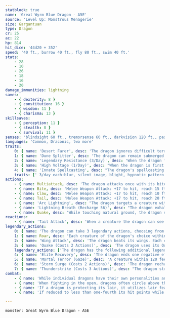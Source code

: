```yaml
---
statblock: true
name: 'Great Wyrm Blue Dragon - A5E'
source: 'Level Up: Monstrous Menagerie'
size: Gargantuan
type: Dragon
cr: 25
ac: 22
hp: 814
hit_dice: '44d20 + 352'
speed: '40 ft., burrow 40 ft., fly 80 ft., swim 40 ft.'
stats:
    - 28
    - 10
    - 26
    - 18
    - 16
    - 20
damage_immunities: lightning
saves:
    - { dexterity: 8 }
    - { constitution: 16 }
    - { wisdom: 11 }
    - { charisma: 13 }
skillsaves:
    - { perception: 11 }
    - { stealth: 8 }
    - { survival: 11 }
senses: 'blindsight 60 ft., tremorsense 60 ft., darkvision 120 ft., passive Perception 24'
languages: 'Common, Draconic, two more'
traits:
    0: { name: 'Desert Farer', desc: 'The dragon ignores difficult terrain or obscurement caused by sand or gravel, even while flying. Additionally, it ignores the effects of extreme heat.' }
    1: { name: 'Dune Splitter', desc: 'The dragon can remain submerged in sand and gravel for up to 4 hours. It has advantage on Stealth checks made to hide in this way, and Large or smaller creatures within 20 feet of its hiding place when it emerges must succeed on a DC 24 Dexterity saving throw or be blinded until the end of its next turn.' }
    2: { name: 'Legendary Resistance (3/Day)', desc: 'When the dragon fails a saving throw, it can choose to succeed instead. When it does, it sheds some of its scales, which turn to sand. If it has no more uses of this ability, its Armor Class is reduced to 20 until it finishes a long rest.' }
    3: { name: 'High Voltage (1/Day)', desc: "When the dragon is first bloodied, it immediately recharges its breath weapon, if it's not already available. After doing so, the air around it becomes electrically charged. A creature that starts its turn within 15 feet of the dragon or moves within 15 feet of it for the first time on a turn makes a DC 24 Dexterity saving throw. On a failure, it takes 11 (2d10) lightning damage and can't take reactions until the start of its next turn. Creatures in metal armor or wielding metal weapons have disadvantage on this saving throw." }
    4: { name: 'Innate Spellcasting', desc: "The dragon's spellcasting ability is Charisma (save DC 21). It can innately cast the following spells, requiring no material components." }
    traits: [' 3/day each:blur, silent image, blight, hypnotic pattern', ' 1/day each:control water, mirage arcane,antipathy/sympathy']
actions:
    - { name: Multiattack, desc: 'The dragon attacks once with its bite and twice with its claws. In place of its bite attack, it can use Arc Lightning.' }
    - { name: Bite, desc: 'Melee Weapon Attack: +17 to hit, reach 15 ft., one target. Hit: 31 (4d10 + 9) piercing damage plus 9 (2d8) lightning damage.' }
    - { name: Claw, desc: 'Melee Weapon Attack: +17 to hit, reach 10 ft., one target. Hit: 22 (3d8 + 9) slashing damage.' }
    - { name: Tail, desc: 'Melee Weapon Attack: +17 to hit, reach 20 ft., one target. Hit: 22 (3d8 + 9) bludgeoning damage, and the dragon pushes the target 10 feet away.' }
    - { name: 'Arc Lightning', desc: "The dragon targets a creature within 60 feet, forcing it to make a DC 24 Dexterity saving throw. The creature takes 22 (4d10) lightning damage on a failure or half damage on a success. Also on a failure, the lightning jumps. Choose a creature within 30 feet of the target that hasn't been hit by this ability on this turn, and repeat the effect against it, possibly causing the lightning to jump again." }
    - { name: 'Lightning Breath (Recharge 56)', desc: "The dragon exhales a 120-foot-long, 10-foot-wide line of lightning. Each creature in that area makes a DC 24 Dexterity saving throw, taking 94 (17d10) lightning damage on a failed save or half damage on a success. A creature that fails the save can't take reactions until the end of its next turn." }
    - { name: Quake, desc: 'While touching natural ground, the dragon sends pulses of thunder rippling through it. Creatures within 30 feet make a DC 24 Strength saving throw, taking 22 (4d10) bludgeoning damage and falling prone on a failure. If a Large or smaller creature that fails the save is standing on sand, it also sinks partially, becoming restrained as well. A creature restrained in this way can spend half its movement to escape.' }
reactions:
    - { name: 'Tail Attack', desc: 'When a creature the dragon can see within 10 feet hits the dragon with a melee attack, the dragon makes a tail attack against it.' }
legendary_actions:
    0: { name: 'The dragon can take 3 legendary actions, choosing from the options below', desc: "Only one legendary action can be used at a time and only at the end of another creature's turn. It regains spent legendary actions at the start of its turn." }
    1: { name: Roar, desc: "Each creature of the dragon's choice within 120 feet that can hear it makes a DC 21 Charisma saving throw. On a failure, it is frightened for 1 minute. A creature repeats the saving throw at the end of its turns, ending the effect on itself on a success. When it succeeds on a saving throw or the effect ends for it, it is immune to Roar for 24 hours." }
    2: { name: 'Wing Attack', desc: 'The dragon beats its wings. Each creature within 15 feet makes a DC 24 Dexterity saving throw. On a failure, it is pushed 10 feet away and knocked prone. The dragon can then fly up to half its fly speed.' }
    3: { name: 'Quake (Costs 2 Actions)', desc: 'The dragon uses its Quake action.' }
    legendary_actions: ['The dragon has the following additional legendary actions, which it can use only while bloodied:']
    4: { name: 'Elite Recovery', desc: 'The dragon ends one negative effect currently affecting it. It can do so as long as it has at least 1 hit point, even while unconscious or incapacitated.' }
    5: { name: 'Mortal Terror (Gaze)', desc: 'A creature within 120 feet makes a saving throw against Roar, even if it has already successfully saved within the past 24 hours.' }
    6: { name: 'Storm Surge (Costs 2 Actions)', desc: 'The dragon recharges its breath weapon.' }
    7: { name: 'Thunderstrike (Costs 3 Actions)', desc: "The dragon strikes a creature within 120 feet with a blast of electricity. The creature is affected as if caught in the dragon's breath weapon, rolling to save as normal." }
combat:
    - { name: 'While individual dragons have their own personalities and tactics, most rely heavily on their breath weapons', desc: 'They use them whenever they can, preferably from maximum distance and while flying above their enemies.' }
    - { name: 'When fighting in the open, dragons often circle above their enemies as they wait for their breath weapons to recharge', desc: "They only close to melee if their enemies deal significant damage with ranged attacks, or if they can savage an enemy cut off from its allies. Once bloodied, dragons become more aggressive, attacking with bite and claws when their breath weapons aren't available." }
    - { name: 'If a dragon is protecting its lair, it utilizes lair features, traps, allies, and architecture such as escape tunnels to keep up a hit-and-run fight, reappearing only when it has a fully-recharged breath weapon', desc: 'If the dragon is forced into melee combat, it uses its bite and claws against a single foe. If it has legendary actions like Roar and Wing Attack, it uses them to disperse its other enemies.' }
    - { name: 'If reduced to less than one-fourth its hit points while fighting in the open, a dragon flies away', desc: 'However, it fights to the death to defend its lair, unless it can regain the upper hand through tricks or bargains.' }

---
```

```statblock
monster: Great Wyrm Blue Dragon - A5E
```
